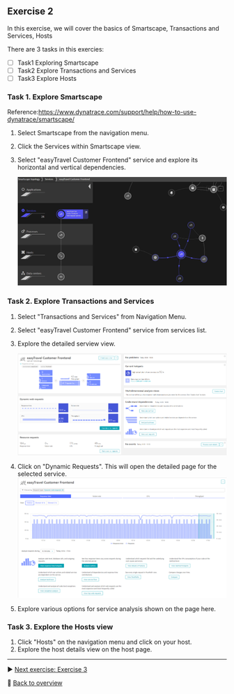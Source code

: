 ## Exercise 2
In this exercise, we will cover the basics of Smartscape, Transactions and Services, Hosts

There are 3 tasks in this exercies:
- [ ] Task1 Exploring Smartscape
- [ ] Task2 Explore Transactions and Services
- [ ] Task3 Explore Hosts

### Task 1. Explore Smartscape

Reference:https://www.dynatrace.com/support/help/how-to-use-dynatrace/smartscape/ 

1. Select Smartscape from the navigation menu.
2. Click the Services within Smartscape view.
3. Select "easyTravel Customer Frontend" service and explore its horizontal and vertical dependencies.

   ![Deploy](https://github.com/jsharma19/gettingstarted_hotsession/blob/master/assets/108-Smartscape.JPG)

  
### Task 2. Explore Transactions and Services

1. Select "Transactions and Services" from Navigation Menu.
2. Select "easyTravel Customer Frontend" service from services list. 
3. Explore the detailed serview view.

   ![Deploy](https://github.com/jsharma19/gettingstarted_hotsession/blob/master/assets/Service%20Overview.PNG)

3. Click on "Dynamic Requests". This will open the detailed page for the selected service.
   ![Deploy](https://github.com/jsharma19/gettingstarted_hotsession/blob/master/assets/ServiceAnalysis-111.PNG)
   
4. Explore various options for service analysis shown on the page here.   

### Task 3. Explore the Hosts view

1. Click "Hosts" on the navigation menu and click on your host. 
2. Explore the host details view on the host page.

---

:arrow_forward: [Next exercise: Exercise 3](/ex4)

:arrow_up_small: [Back to overview](https://github.com/jsharma19/gettingstarted_hotsession)
